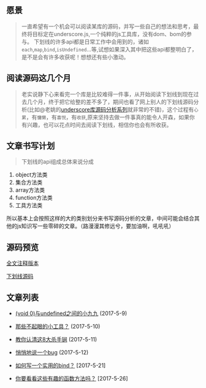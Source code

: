 ## 愿景

> 一直希望有一个机会可以阅读某库的源码，并写一些自己的想法和思考，最终将目标定在underscore.js,一个纯粹的js工具库，没有dom、bom的参与。
下划线的许多api都是日常工作中会用到的，诸如`each`,`map`,`bind`,`isUndefined`...等,试想如果深入其中把这些api都整明白了，是不是会有许多收获呢！想想还有些小激动。


## 阅读源码这几个月

> 老实说静下心来看完一个库是比较难得一件事，从开始阅读下划线到现在过去几个月，终于把它给整的差不多了，期间也看了网上别人的下划线源码分析(比如@老姚的[underscore库源码分析系列](http://www.qdfuns.com/house/17398/note/class/id/bb6dc3cabae6651b94f69bbd562ff370.html)就非常的不错)，这个过程有`心累`，有`慵懒`，有`喜悦`，有`收获`,原来坚持去做一件事真的能令人开森，如果你有兴趣，也可以花点时间去阅读下划线，相信你也会有所收获。

## 文章书写计划

> 下划线的api组成总体来说分成

1. object方法类
2. 集合方法类
3. array方法类
4. function方法类
5. 工具方法类

所以基本上会按照这样的大的类别划分来书写源码分析的文章，中间可能会结合其他的js知识写一些零碎的文章。（路漫漫其修远兮，要加油啊，吼吼吼）

## 源码预览


[全文注释版本](https://github.com/qianlongo/underscore-analysis/blob/master/underscore-notes.js)

[下划线源码](https://github.com/qianlongo/underscore-analysis/blob/master/underscore-1.8.3.js)

## 文章列表

* [(void 0)与undefined之间的小九九](https://github.com/qianlongo/underscore-analysis/issues/4) (2017-5-9)

* [那些不起眼的小工具？](https://github.com/qianlongo/underscore-analysis/issues/5) (2017-5-10)

* [教你认清这8大杀手锏](https://github.com/qianlongo/underscore-analysis/issues/6) (2017-5-11)

* [悄悄地说一个bug](https://github.com/qianlongo/underscore-analysis/issues/7) (2017-5-12)

* [如何写一个实用的bind？](https://github.com/qianlongo/underscore-analysis/issues/8) [2017-5-21]

* [你要看看这些有趣的函数方法吗？](https://github.com/qianlongo/underscore-analysis/issues/9) [2017-5-26]